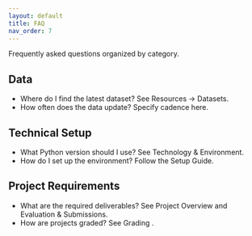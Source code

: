 ```yaml
---
layout: default
title: FAQ
nav_order: 7
---
```


Frequently asked questions organized by category.

## Data
- Where do I find the latest dataset? See Resources → Datasets.
- How often does the data update? Specify cadence here.

## Technical Setup
- What Python version should I use? See Technology & Environment.
- How do I set up the environment? Follow the Setup Guide.

## Project Requirements
- What are the required deliverables? See Project Overview and Evaluation & Submissions.
- How are projects graded? See Grading .
